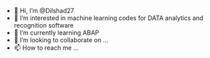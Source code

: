 - 👋 Hi, I’m @Dilshad27
- 👀 I’m interested in machine learning codes for DATA analytics and recognition software
- 🌱 I’m currently learning ABAP 
- 💞️ I’m looking to collaborate on ...
- 📫 How to reach me ...

<!---
Dilshad27/Dilshad27 is a ✨ special ✨ repository because its `README.md` (this file) appears on your GitHub profile.
You can click the Preview link to take a look at your changes.
--->
